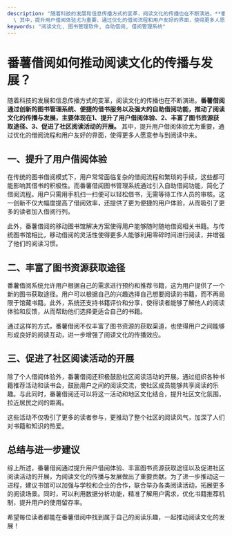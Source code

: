 ```yaml
---
description: "随着科技的发展和信息传播方式的变革，阅读文化的传播也在不断演进。**番薯借阅通过创新的图书管理系统、便捷的借书服务以及强大的自助借阅功能，推动了阅读文化的传播与发展，主要体现在1、提升了用户借阅体验、2、丰富了图书资源获取途径、3、促进了社区阅读活动的开展。**\
  \ 其中，提升用户借阅体验尤为重要，通过优化的借阅流程和用户友好的界面，使得更多人愿意参与到阅读中来。"
keywords: "阅读文化, 图书管理软件, 自助借阅, 借阅管理系统"
---
```

# 番薯借阅如何推动阅读文化的传播与发展？

随着科技的发展和信息传播方式的变革，阅读文化的传播也在不断演进。**番薯借阅通过创新的图书管理系统、便捷的借书服务以及强大的自助借阅功能，推动了阅读文化的传播与发展，主要体现在1、提升了用户借阅体验、2、丰富了图书资源获取途径、3、促进了社区阅读活动的开展。** 其中，提升用户借阅体验尤为重要，通过优化的借阅流程和用户友好的界面，使得更多人愿意参与到阅读中来。

## **一、提升了用户借阅体验**

在传统的图书借阅模式下，用户常常面临复杂的借阅流程和繁琐的手续，这些都可能影响其借书的积极性。而番薯借阅图书管理系统通过引入自助借阅功能，简化了借阅流程。用户只需用手机扫一扫便可以轻松借书，无需等待工作人员的审核。这一创新不仅大幅度提高了借阅效率，还提供了更为便捷的用户体验，从而吸引了更多的读者加入借阅行列。

此外，番薯借阅的移动图书馆解决方案使得用户能够随时随地借阅相关书籍。与传统图书馆相比，移动借阅的灵活性使得更多人能够利用零碎时间进行阅读，并增强了他们的阅读习惯。

## **二、丰富了图书资源获取途径**

番薯借阅系统允许用户根据自己的需求进行预约和推荐书籍，这为用户提供了一个新的图书获取途径。用户可以根据自己的兴趣选择自己想要阅读的书籍，而不再局限于馆藏书籍。此外，系统还支持书籍评价和分享，使得读者能够了解他人的阅读体验和反馈，从而帮助他们选择更适合自己的书籍。

通过这样的方式，番薯借阅不仅丰富了图书资源的获取渠道，也使得用户之间能够形成良好的阅读互动，进一步增强了阅读文化的传播效应。

## **三、促进了社区阅读活动的开展**

除了个人借阅体验外，番薯借阅还积极鼓励社区阅读活动的开展。通过组织各种书籍推荐活动和读书会，鼓励用户之间的阅读交流，使社区成员能够共享阅读的乐趣。与此同时，番薯借阅还可以将这一活动和地区文化结合，提升社区文化氛围，拉近居民之间的距离。

这些活动不仅吸引了更多的读者参与，更推动了整个社区的阅读风气，加深了人们对书籍和知识的热爱。

## **总结与进一步建议**

综上所述，番薯借阅通过提升用户借阅体验、丰富图书资源获取途径以及促进社区阅读活动的开展，为阅读文化的传播与发展做出了重要贡献。为了进一步推动这一进程，建议书馆可以加强与学校和企业的合作，联合举办各类阅读活动，拓展更多的阅读场景。同时，可以利用数据分析功能，精准了解用户需求，优化书籍推荐机制，提升用户的使用留存率。

希望每位读者都能在番薯借阅中找到属于自己的阅读乐趣，一起推动阅读文化的发展！
